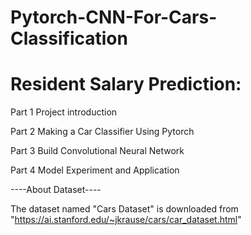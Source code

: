 # Pytorch-CNN-For-Cars-Classification

# Resident Salary Prediction:


Part 1 Project introduction

Part 2 Making a Car Classifier Using Pytorch

Part 3 Build Convolutional Neural Network

Part 4 Model Experiment and Application


----About Dataset----

The dataset named "Cars Dataset" is downloaded from "https://ai.stanford.edu/~jkrause/cars/car_dataset.html"
